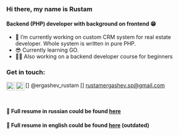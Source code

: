 ### Hi there, my name is Rustam
#### Backend (PHP) developer with background on frontend 😁 

- 🔭 I’m currently working on custom CRM system for real estate developer. Whole system is written in pure PHP.
- 😎 Currently learning GO.
-  👨‍🏫 Also working on a backend developer course for beginners


### Get in touch:

[<img align="left" alt="Telegram" width="22px" src="https://cdn.jsdelivr.net/npm/simple-icons@3.13.0/icons/telegram.svg" />] @ergashev_rustam
[<img align="left" alt="Telegram" width="22px" src="https://cdn.jsdelivr.net/npm/simple-icons@3.13.0/icons/gmail.svg" />] rustamergashev.sp@gmail.com

<br />

#### 🧾 Full resume in russian could be found [here](https://is.gd/jFoT71 "Resume")
#### 🚧 Full resume in english could be found [here](https://is.gd/918Nh0 "Resume") (outdated)
